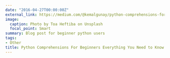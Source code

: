 ```yaml
---
date: "2016-04-27T00:00:00Z"
external_link: https://medium.com/@kemalgunay/python-comprehensions-for-beginners-everything-you-need-to-know-before-starting-your-data-science-5b376df59344
image:
  caption: Photo by Toa Heftiba on Unsplash
  focal_point: Smart
summary: Blog post for beginner python users
tags:
- Other
title: Python Comprehensions For Beginners Everything You Need to Know Before Starting Your Data Science Journey
---
```

